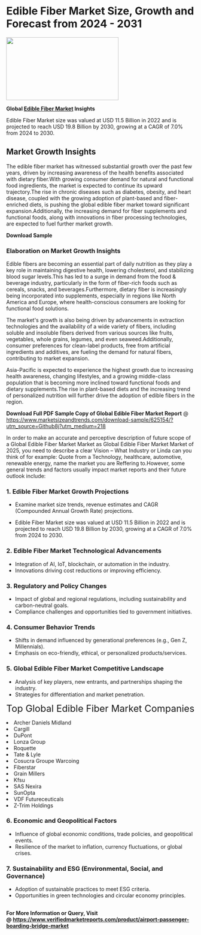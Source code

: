 <H1>Edible Fiber Market Size, Growth and Forecast from 2024 - 2031</H1><img class="aligncenter size-medium wp-image-584254" src="https://thirdeyenews.in/wp-content/uploads/2024/09/Global-Market-Research-300x168.jpeg" alt="" width="300" height="168" /><p><strong>Global&nbsp;<a href="https://www.marketsizeandtrends.com/download-sample/625154/?utm_source=Github8j?utm_medium=218">Edible Fiber Market</a> Insights</strong></p><p>Edible Fiber Market size was valued at USD 11.5 Billion in 2022 and is projected to reach USD 19.8 Billion by 2030, growing at a CAGR of 7.0% from 2024 to 2030.</p><p><h2>Market Growth Insights</h2> <p>The edible fiber market has witnessed substantial growth over the past few years, driven by increasing awareness of the health benefits associated with dietary fiber.With growing consumer demand for natural and functional food ingredients, the market is expected to continue its upward trajectory.The rise in chronic diseases such as diabetes, obesity, and heart disease, coupled with the growing adoption of plant-based and fiber-enriched diets, is pushing the global edible fiber market toward significant expansion.Additionally, the increasing demand for fiber supplements and functional foods, along with innovations in fiber processing technologies, are expected to fuel further market growth.</p> <p><strong>Download Sample</strong></p> <h3>Elaboration on Market Growth Insights</h3> <p>Edible fibers are becoming an essential part of daily nutrition as they play a key role in maintaining digestive health, lowering cholesterol, and stabilizing blood sugar levels.This has led to a surge in demand from the food & beverage industry, particularly in the form of fiber-rich foods such as cereals, snacks, and beverages.Furthermore, dietary fiber is increasingly being incorporated into supplements, especially in regions like North America and Europe, where health-conscious consumers are looking for functional food solutions.</p> <p>The market's growth is also being driven by advancements in extraction technologies and the availability of a wide variety of fibers, including soluble and insoluble fibers derived from various sources like fruits, vegetables, whole grains, legumes, and even seaweed.Additionally, consumer preferences for clean-label products, free from artificial ingredients and additives, are fueling the demand for natural fibers, contributing to market expansion.</p> <p>Asia-Pacific is expected to experience the highest growth due to increasing health awareness, changing lifestyles, and a growing middle-class population that is becoming more inclined toward functional foods and dietary supplements.The rise in plant-based diets and the increasing trend of personalized nutrition will further drive the adoption of edible fibers in the region.</p> <p><span class=""><strong>Download Full PDF Sample Copy of Global Edible Fiber Market Report</strong> @ <a href="https://www.marketsizeandtrends.com/download-sample/625154/?utm_source=Github8j?utm_medium=218" target="_blank">https://www.marketsizeandtrends.com/download-sample/625154/?utm_source=Github8j?utm_medium=218</a></span></p><p>In order to make an accurate and perceptive description of future scope of a Global&nbsp;Edible Fiber Market Market as Global&nbsp;Edible Fiber Market Market of 2025, you need to describe a clear Vision &ndash; What Industry or Linda can you think of for example: Quote from a Technology, healthcare, automotive, renewable energy, name the market you are Reffering to.However, some general trends and factors usually impact market reports and their future outlook include:</p><h3>1.&nbsp;<strong>Edible Fiber Market Growth Projections</strong></h3><ul><li>Examine market size trends, revenue estimates and CAGR (Compounded Annual Growth Rate) projections.</li><li><p>Edible Fiber Market size was valued at USD 11.5 Billion in 2022 and is projected to reach USD 19.8 Billion by 2030, growing at a CAGR of 7.0% from 2024 to 2030.</p></li></ul><h3>2.&nbsp;<strong>Edible Fiber Market Technological Advancements</strong></h3><ul><li>Integration of AI, IoT, blockchain, or automation in the industry.</li><li>Innovations driving cost reductions or improving efficiency.</li></ul><h3>3.&nbsp;<strong>Regulatory and Policy Changes</strong></h3><ul><li>Impact of global and regional regulations, including sustainability and carbon-neutral goals.</li><li>Compliance challenges and opportunities tied to government initiatives.</li></ul><h3>4.&nbsp;<strong>Consumer Behavior Trends</strong></h3><ul><li>Shifts in demand influenced by generational preferences (e.g., Gen Z, Millennials).</li><li>Emphasis on eco-friendly, ethical, or personalized products/services.</li></ul><h3>5.&nbsp;<strong>Global Edible Fiber Market Competitive Landscape</strong></h3><ul><li>Analysis of key players, new entrants, and partnerships shaping the industry.</li><li>Strategies for differentiation and market penetration.</li></ul><p data-pm-slice="1 1 []"><span style="color: inherit; font-family: inherit; font-size: 25px;">Top Global Edible Fiber Market Companies</span></p><div class="" data-test-id=""><p><li>Archer Daniels Midland</li><li> Cargill</li><li> DuPont</li><li> Lonza Group</li><li> Roquette</li><li> Tate & Lyle</li><li> Cosucra Groupe Warcoing</li><li> Fiberstar</li><li> Grain Millers</li><li> Kfsu</li><li> SAS Nexira</li><li> SunOpta</li><li> VDF Futureceuticals</li><li> Z-Trim Holdings</li></p></div><h3>6.&nbsp;<strong>Economic and Geopolitical Factors</strong></h3><ul><li>Influence of global economic conditions, trade policies, and geopolitical events.</li><li>Resilience of the market to inflation, currency fluctuations, or global crises.</li></ul><h3>7.&nbsp;<strong>Sustainability and ESG (Environmental, Social, and Governance)</strong></h3><ul><li>Adoption of sustainable practices to meet ESG criteria.</li><li>Opportunities in green technologies and circular economy principles.</li></ul><h2><strong style="font-size: 14px;">For More Information or Query, Visit @&nbsp;</strong><a style="background-color: #ffffff; font-size: 14px;" href="https://www.marketsizeandtrends.com/report/edible-fiber-market/" target="_blank">https://www.verifiedmarketreports.com/product/airport-passenger-boarding-bridge-market</a></h2>